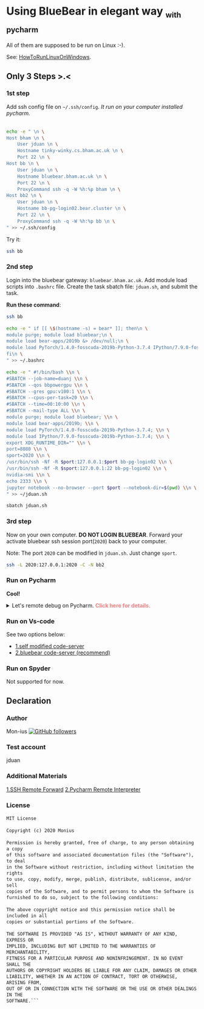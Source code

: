 # Using BlueBear in elegant way <sub><small>with pycharm</small></sub>

All of them are supposed to be run on Linux :-).

See: [HowToRunLinuxOnWindows](https://docs.microsoft.com/en-us/windows/wsl/install-win10).

## Only 3 Steps >.<

### 1st step

Add ssh config file on `~/.ssh/config`. *It run on your computer installed pycharm.*

```bash

echo -e " \n \
Host bham \n \
    User jduan \n \
    Hostname tinky-winky.cs.bham.ac.uk \n \
    Port 22 \n \
Host bb \n \
    User jduan \n \
    Hostname bluebear.bham.ac.uk \n \
    Port 22 \n \
    ProxyCommand ssh -q -W %h:%p bham \n \
Host bb2 \n \
    User jduan \n \
    Hostname bb-pg-login02.bear.cluster \n \
    Port 22 \n \
    ProxyCommand ssh -q -W %h:%p bb \n \
" >> ~/.ssh/config
```

Try it:

```bash
ssh bb
```

### 2nd step

Login into the bluebear gateway: `bluebear.bham.ac.uk`.
Add module load scripts into `.bashrc` file.
Create the task sbatch file: `jduan.sh`, and submit the task.

**Run these command**:

```bash
ssh bb
```

```bash
echo -e " if [[ \$(hostname -s) = bear* ]]; then\n \
module purge; module load bluebear;\n \
module load bear-apps/2019b &> /dev/null;\n \
module load PyTorch/1.4.0-fosscuda-2019b-Python-3.7.4 IPython/7.9.0-fosscuda-2019b-Python-3.7.4 Qt5/5.13.1-GCCcore-8.3.0 &> /dev/null;\n \
fi\n \
" >> ~/.bashrc
```

```bash
echo -e " #!/bin/bash \\n \
#SBATCH --job-name=duanj \\n \
#SBATCH --qos bbpowergpu \\n \
#SBATCH --gres gpu:v100:1 \\n \
#SBATCH --cpus-per-task=20 \\n \
#SBATCH --time=00:10:00 \\n \
#SBATCH --mail-type ALL \\n \
module purge; module load bluebear; \\n \
module load bear-apps/2019b; \\n \
module load PyTorch/1.4.0-fosscuda-2019b-Python-3.7.4; \\n \
module load IPython/7.9.0-fosscuda-2019b-Python-3.7.4; \\n \
export XDG_RUNTIME_DIR="" \\n \
port=8080 \\n \
sport=2020 \\n \
/usr/bin/ssh -Nf -R $port:127.0.0.1:$port bb-pg-login02 \\n \
/usr/bin/ssh -Nf -R $sport:127.0.0.1:22 bb-pg-login02 \\n \
nvidia-smi \\n \
echo 2333 \\n \
jupyter notebook --no-browser --port $port --notebook-dir=$(pwd) \\n \
" >> ~/jduan.sh
```

```bash
sbatch jduan.sh
```

### 3rd step

Now on your own computer. **DO NOT LOGIN BLUEBEAR**.
Forward your activate bluebear ssh session port(`2020`) back to your computer.

Note: The port `2020` can be modified in `jduan.sh`. Just change `sport`.

```bash
ssh -L 2020:127.0.0.1:2020 -C -N bb2
```

### Run on Pycharm
**Cool!**

<details>

<summary>Let's remote debug on Pycharm. <strong style="color: red; opacity: 0.50;"> Click here for details.</strong></summary>

Open `Pycharm` and create a new project `bbpowergpu`.

![New Project](img/01_create_project.png)

Then, create a new remote `interpreter`.
![New Interpreter](img/02_create_interpreter.png)

Add, add a new `ssh` conncetion. Then rename it as `jduan`, selcte it.

![New SSH](img/03_create_ssh.png)

Copy `/rds/bear-apps/2019b/EL7-power9/software/Python/3.7.4-GCCcore-8.3.0/bin/python` into it.

![New Python](img/04_select_python.png)

All done!

</details>


### Run on Vs-code

See two options below:

- [1.self modified code-server](https://github.com/Mon-ius/bluebear_hpc/blob/master/code-server-self-install.sh)
- [2.bluebear code-server (recommend)](https://github.com/Mon-ius/bluebear_hpc/blob/master/code-server-self-install.sh)

### Run on Spyder

Not supported for now.

## Declaration

### Author

Mon-ius [![GitHub followers](https://img.shields.io/github/followers/Mon-ius.svg?style=social&label=Follow&maxAge=2592000)](https://github.com/Mon-ius?tab=followers)

### Test account

jduan

### Additional Materials

[1.SSH Remote Forward](http://www.ruanyifeng.com/blog/2011/12/ssh_port_forwarding.html)
[2.Pycharm Remote Interpreter](https://www.jetbrains.com/help/pycharm/configuring-remote-interpreters-via-ssh.html)

### License
```
MIT License

Copyright (c) 2020 Monius

Permission is hereby granted, free of charge, to any person obtaining a copy
of this software and associated documentation files (the "Software"), to deal
in the Software without restriction, including without limitation the rights
to use, copy, modify, merge, publish, distribute, sublicense, and/or sell
copies of the Software, and to permit persons to whom the Software is
furnished to do so, subject to the following conditions:

The above copyright notice and this permission notice shall be included in all
copies or substantial portions of the Software.

THE SOFTWARE IS PROVIDED "AS IS", WITHOUT WARRANTY OF ANY KIND, EXPRESS OR
IMPLIED, INCLUDING BUT NOT LIMITED TO THE WARRANTIES OF MERCHANTABILITY,
FITNESS FOR A PARTICULAR PURPOSE AND NONINFRINGEMENT. IN NO EVENT SHALL THE
AUTHORS OR COPYRIGHT HOLDERS BE LIABLE FOR ANY CLAIM, DAMAGES OR OTHER
LIABILITY, WHETHER IN AN ACTION OF CONTRACT, TORT OR OTHERWISE, ARISING FROM,
OUT OF OR IN CONNECTION WITH THE SOFTWARE OR THE USE OR OTHER DEALINGS IN THE
SOFTWARE.```
